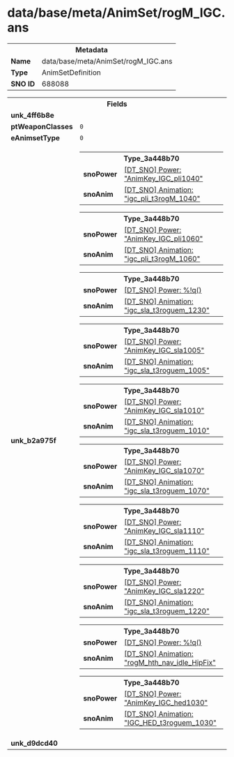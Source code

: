 <h1>data/base/meta/AnimSet/rogM_IGC.ans</h1><table><tr><th colspan="100%">Metadata</th></tr><tr><td><b>Name</b></td><td>data/base/meta/AnimSet/rogM_IGC.ans</td></tr><tr><td><b>Type</b></td><td>AnimSetDefinition</td></tr><tr><td><b>SNO ID</b></td><td>688088</td></tr></table>

<table><tr><th colspan="100%">Fields</th></tr><tr><td><b>unk_4ff6b8e</b></td><td></td></tr><tr><td><b>ptWeaponClasses</b></td><td><code>0</code>
</td></tr><tr><td><b>eAnimsetType</b></td><td><code>0</code></td></tr><tr><td><b>unk_b2a975f</b></td><td><table><tr><th colspan="100%">Type_3a448b70</th></tr><tr><td><b>snoPower</b></td><td><a href="..\Power\AnimKey_IGC_pli1040.pow.md">[DT_SNO] Power: "AnimKey_IGC_pli1040"</a></td></tr><tr><td><b>snoAnim</b></td><td><a href="..\Anim\igc_pli_t3rogM_1040.ani.md">[DT_SNO] Animation: "igc_pli_t3rogM_1040"</a></td></tr></table>


<table><tr><th colspan="100%">Type_3a448b70</th></tr><tr><td><b>snoPower</b></td><td><a href="..\Power\AnimKey_IGC_pli1060.pow.md">[DT_SNO] Power: "AnimKey_IGC_pli1060"</a></td></tr><tr><td><b>snoAnim</b></td><td><a href="..\Anim\igc_pli_t3rogM_1060.ani.md">[DT_SNO] Animation: "igc_pli_t3rogM_1060"</a></td></tr></table>


<table><tr><th colspan="100%">Type_3a448b70</th></tr><tr><td><b>snoPower</b></td><td><a href="#UKNOWN">[DT_SNO] Power: %!q(<nil>)</a></td></tr><tr><td><b>snoAnim</b></td><td><a href="..\Anim\igc_sla_t3roguem_1230.ani.md">[DT_SNO] Animation: "igc_sla_t3roguem_1230"</a></td></tr></table>


<table><tr><th colspan="100%">Type_3a448b70</th></tr><tr><td><b>snoPower</b></td><td><a href="..\Power\AnimKey_IGC_sla1005.pow.md">[DT_SNO] Power: "AnimKey_IGC_sla1005"</a></td></tr><tr><td><b>snoAnim</b></td><td><a href="..\Anim\igc_sla_t3roguem_1005.ani.md">[DT_SNO] Animation: "igc_sla_t3roguem_1005"</a></td></tr></table>


<table><tr><th colspan="100%">Type_3a448b70</th></tr><tr><td><b>snoPower</b></td><td><a href="..\Power\AnimKey_IGC_sla1010.pow.md">[DT_SNO] Power: "AnimKey_IGC_sla1010"</a></td></tr><tr><td><b>snoAnim</b></td><td><a href="..\Anim\igc_sla_t3roguem_1010.ani.md">[DT_SNO] Animation: "igc_sla_t3roguem_1010"</a></td></tr></table>


<table><tr><th colspan="100%">Type_3a448b70</th></tr><tr><td><b>snoPower</b></td><td><a href="..\Power\AnimKey_IGC_sla1070.pow.md">[DT_SNO] Power: "AnimKey_IGC_sla1070"</a></td></tr><tr><td><b>snoAnim</b></td><td><a href="..\Anim\igc_sla_t3roguem_1070.ani.md">[DT_SNO] Animation: "igc_sla_t3roguem_1070"</a></td></tr></table>


<table><tr><th colspan="100%">Type_3a448b70</th></tr><tr><td><b>snoPower</b></td><td><a href="..\Power\AnimKey_IGC_sla1110.pow.md">[DT_SNO] Power: "AnimKey_IGC_sla1110"</a></td></tr><tr><td><b>snoAnim</b></td><td><a href="..\Anim\igc_sla_t3roguem_1110.ani.md">[DT_SNO] Animation: "igc_sla_t3roguem_1110"</a></td></tr></table>


<table><tr><th colspan="100%">Type_3a448b70</th></tr><tr><td><b>snoPower</b></td><td><a href="..\Power\AnimKey_IGC_sla1220.pow.md">[DT_SNO] Power: "AnimKey_IGC_sla1220"</a></td></tr><tr><td><b>snoAnim</b></td><td><a href="..\Anim\igc_sla_t3roguem_1220.ani.md">[DT_SNO] Animation: "igc_sla_t3roguem_1220"</a></td></tr></table>


<table><tr><th colspan="100%">Type_3a448b70</th></tr><tr><td><b>snoPower</b></td><td><a href="#UKNOWN">[DT_SNO] Power: %!q(<nil>)</a></td></tr><tr><td><b>snoAnim</b></td><td><a href="..\Anim\rogM_hth_nav_idle_HipFix.ani.md">[DT_SNO] Animation: "rogM_hth_nav_idle_HipFix"</a></td></tr></table>


<table><tr><th colspan="100%">Type_3a448b70</th></tr><tr><td><b>snoPower</b></td><td><a href="..\Power\AnimKey_IGC_hed1030.pow.md">[DT_SNO] Power: "AnimKey_IGC_hed1030"</a></td></tr><tr><td><b>snoAnim</b></td><td><a href="..\Anim\IGC_HED_t3roguem_1030.ani.md">[DT_SNO] Animation: "IGC_HED_t3roguem_1030"</a></td></tr></table>


</td></tr><tr><td><b>unk_d9dcd40</b></td><td></td></tr></table>


